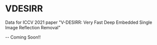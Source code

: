 # VDESIRR

Data for ICCV 2021 paper "V-DESIRR: Very Fast Deep Embedded Single Image Reflection Removal"

-- Coming Soon!!
